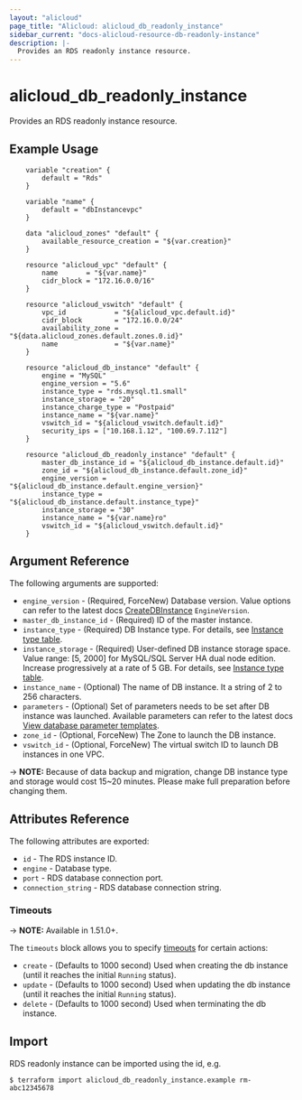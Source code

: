 ```yaml
---
layout: "alicloud"
page_title: "Alicloud: alicloud_db_readonly_instance"
sidebar_current: "docs-alicloud-resource-db-readonly-instance"
description: |-
  Provides an RDS readonly instance resource.
---
```


# alicloud\_db\_readonly\_instance

Provides an RDS readonly instance resource. 

## Example Usage

```
    variable "creation" {
		default = "Rds"
	}
	
	variable "name" {
		default = "dbInstancevpc"
	}

    data "alicloud_zones" "default" {
        available_resource_creation = "${var.creation}"
    }

    resource "alicloud_vpc" "default" {
        name       = "${var.name}"
        cidr_block = "172.16.0.0/16"
    }

    resource "alicloud_vswitch" "default" {
        vpc_id            = "${alicloud_vpc.default.id}"
        cidr_block        = "172.16.0.0/24"
        availability_zone = "${data.alicloud_zones.default.zones.0.id}"
        name              = "${var.name}"
    }

	resource "alicloud_db_instance" "default" {
		engine = "MySQL"
		engine_version = "5.6"
		instance_type = "rds.mysql.t1.small"
		instance_storage = "20"
		instance_charge_type = "Postpaid"
		instance_name = "${var.name}"
		vswitch_id = "${alicloud_vswitch.default.id}"
		security_ips = ["10.168.1.12", "100.69.7.112"]
	}

    resource "alicloud_db_readonly_instance" "default" {
		master_db_instance_id = "${alicloud_db_instance.default.id}"
		zone_id = "${alicloud_db_instance.default.zone_id}"
		engine_version = "${alicloud_db_instance.default.engine_version}"
		instance_type = "${alicloud_db_instance.default.instance_type}"
		instance_storage = "30"
		instance_name = "${var.name}ro"
		vswitch_id = "${alicloud_vswitch.default.id}"
	}

```

## Argument Reference

The following arguments are supported:

* `engine_version` - (Required, ForceNew) Database version. Value options can refer to the latest docs [CreateDBInstance](https://www.alibabacloud.com/help/doc-detail/26228.htm) `EngineVersion`.
* `master_db_instance_id` - (Required) ID of the master instance.
* `instance_type` - (Required) DB Instance type. For details, see [Instance type table](https://www.alibabacloud.com/help/doc-detail/26312.htm).
* `instance_storage` - (Required) User-defined DB instance storage space. Value range: [5, 2000] for MySQL/SQL Server HA dual node edition. Increase progressively at a rate of 5 GB. For details, see [Instance type table](https://www.alibabacloud.com/help/doc-detail/26312.htm).
* `instance_name` - (Optional) The name of DB instance. It a string of 2 to 256 characters.
* `parameters` - (Optional) Set of parameters needs to be set after DB instance was launched. Available parameters can refer to the latest docs [View database parameter templates](https://www.alibabacloud.com/help/doc-detail/26284.htm).
* `zone_id` - (Optional, ForceNew) The Zone to launch the DB instance.
* `vswitch_id` - (Optional, ForceNew) The virtual switch ID to launch DB instances in one VPC.

-> **NOTE:** Because of data backup and migration, change DB instance type and storage would cost 15~20 minutes. Please make full preparation before changing them.

## Attributes Reference

The following attributes are exported:

* `id` - The RDS instance ID.
* `engine` - Database type.
* `port` - RDS database connection port.
* `connection_string` - RDS database connection string.

### Timeouts

-> **NOTE:** Available in 1.51.0+.

The `timeouts` block allows you to specify [timeouts](https://www.terraform.io/docs/configuration-0-11/resources.html#timeouts) for certain actions:

* `create` - (Defaults to 1000 second) Used when creating the db instance (until it reaches the initial `Running` status). 
* `update` - (Defaults to 1000 second) Used when updating the db instance (until it reaches the initial `Running` status). 
* `delete` - (Defaults to 1000 second) Used when terminating the db instance. 

## Import

RDS readonly instance can be imported using the id, e.g.

```
$ terraform import alicloud_db_readonly_instance.example rm-abc12345678
```
